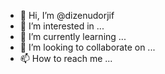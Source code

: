 - 👋 Hi, I’m @dizenudorjif
- 👀 I’m interested in ...
- 🌱 I’m currently learning ...
- 💞️ I’m looking to collaborate on ...
- 📫 How to reach me ...

<!---
dizenudorjif/dizenudorjif is a ✨ special ✨ repository because its `README.md` (this file) appears on your GitHub profile.
You can click the Preview link to take a look at your changes.
--->
